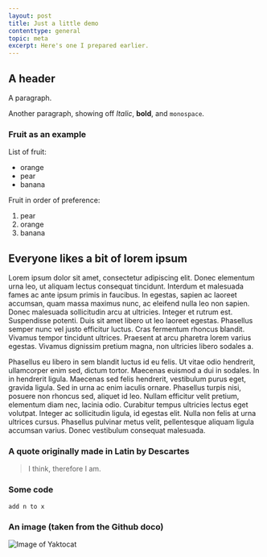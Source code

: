 ```yaml
---
layout: post
title: Just a little demo
contenttype: general
topic: meta
excerpt: Here's one I prepared earlier.
---
```


## A header

A paragraph.

Another paragraph, showing off *Italic*, **bold**, and `monospace`.

### Fruit as an example

List of fruit:

* orange
* pear
* banana

Fruit in order of preference:

1. pear
2. orange
3. banana

## Everyone likes a bit of lorem ipsum

Lorem ipsum dolor sit amet, consectetur adipiscing elit. Donec elementum urna leo, ut aliquam lectus consequat tincidunt. Interdum et malesuada fames ac ante ipsum primis in faucibus. In egestas, sapien ac laoreet accumsan, quam massa maximus nunc, ac eleifend nulla leo non sapien. Donec malesuada sollicitudin arcu at ultricies. Integer et rutrum est. Suspendisse potenti. Duis sit amet libero ut leo laoreet egestas. Phasellus semper nunc vel justo efficitur luctus. Cras fermentum rhoncus blandit. Vivamus tempor tincidunt ultrices. Praesent at arcu pharetra lorem varius egestas. Vivamus dignissim pretium magna, non ultricies libero sodales a.

Phasellus eu libero in sem blandit luctus id eu felis. Ut vitae odio hendrerit, ullamcorper enim sed, dictum tortor. Maecenas euismod a dui in sodales. In in hendrerit ligula. Maecenas sed felis hendrerit, vestibulum purus eget, gravida ligula. Sed in urna ac enim iaculis ornare. Phasellus turpis nisi, posuere non rhoncus sed, aliquet id leo. Nullam efficitur velit pretium, elementum diam nec, lacinia odio. Curabitur tempus ultricies lectus eget volutpat. Integer ac sollicitudin ligula, id egestas elit. Nulla non felis at urna ultrices cursus. Phasellus pulvinar metus velit, pellentesque aliquam ligula accumsan varius. Donec vestibulum consequat malesuada.

### A quote originally made in Latin by Descartes

> I think, therefore I am.

### Some code

```
add n to x
```

### An image (taken from the Github doco)

![Image of Yaktocat](https://octodex.github.com/images/yaktocat.png)

